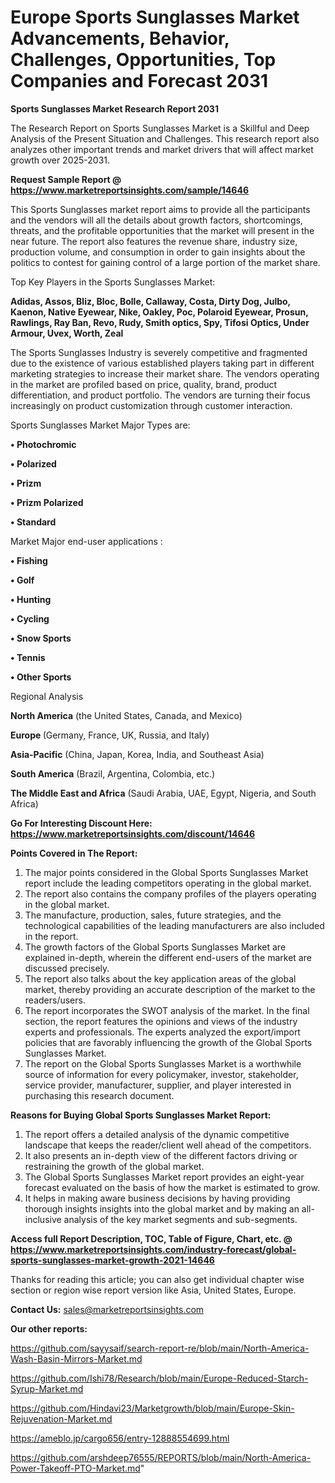 # Europe Sports Sunglasses Market Advancements, Behavior, Challenges, Opportunities, Top Companies and Forecast 2031

<strong>Sports Sunglasses Market Research Report 2031</strong>

The Research Report on Sports Sunglasses Market is a Skillful and Deep Analysis of the Present Situation and Challenges. This research report also analyzes other important trends and market drivers that will affect market growth over 2025-2031.

<strong>Request Sample Report @ <a href=https://www.marketreportsinsights.com/sample/14646>https://www.marketreportsinsights.com/sample/14646</a></strong>

This Sports Sunglasses market report aims to provide all the participants and the vendors will all the details about growth factors, shortcomings, threats, and the profitable opportunities that the market will present in the near future. The report also features the revenue share, industry size, production volume, and consumption in order to gain insights about the politics to contest for gaining control of a large portion of the market share.

Top Key Players in the Sports Sunglasses Market:

<strong>Adidas, Assos, Bliz, Bloc, Bolle, Callaway, Costa, Dirty Dog, Julbo, Kaenon, Native Eyewear, Nike, Oakley, Poc, Polaroid Eyewear, Prosun, Rawlings, Ray Ban, Revo, Rudy, Smith optics, Spy, Tifosi Optics, Under Armour, Uvex, Worth, Zeal</strong>

The Sports Sunglasses Industry is severely competitive and fragmented due to the existence of various established players taking part in different marketing strategies to increase their market share. The vendors operating in the market are profiled based on price, quality, brand, product differentiation, and product portfolio. The vendors are turning their focus increasingly on product customization through customer interaction.

Sports Sunglasses Market Major Types are:

<strong>• Photochromic

• Polarized

• Prizm

• Prizm Polarized

• Standard</strong>

Market Major end-user applications :

<strong>• Fishing

• Golf

• Hunting

• Cycling

• Snow Sports

• Tennis

• Other Sports</strong>

Regional Analysis

</u><strong><b>North America</b></strong> (the United States, Canada, and Mexico)

<strong><b>Europe </b></strong>(Germany, France, UK, Russia, and Italy)

<strong><b>Asia-Pacific</b></strong> (China, Japan, Korea, India, and Southeast Asia)

<strong><b>South America</b></strong> (Brazil, Argentina, Colombia, etc.)

<strong><b>The Middle East and Africa</b></strong> (Saudi Arabia, UAE, Egypt, Nigeria, and South Africa)

<strong>Go For Interesting Discount Here: <a href=https://www.marketreportsinsights.com/discount/14646>https://www.marketreportsinsights.com/discount/14646</a></strong>

<strong>Points Covered in The Report:</strong>
<ol>
  <li>The major points considered in the Global Sports Sunglasses Market report include the leading competitors operating in the global market.</li>
  <li>The report also contains the company profiles of the players operating in the global market.</li>
  <li>The manufacture, production, sales, future strategies, and the technological capabilities of the leading manufacturers are also included in the report.</li>
  <li>The growth factors of the Global Sports Sunglasses Market are explained in-depth, wherein the different end-users of the market are discussed precisely.</li>
  <li>The report also talks about the key application areas of the global market, thereby providing an accurate description of the market to the readers/users.</li>
  <li>The report incorporates the SWOT analysis of the market. In the final section, the report features the opinions and views of the industry experts and professionals. The experts analyzed the export/import policies that are favorably influencing the growth of the Global Sports Sunglasses Market.</li>
  <li>The report on the Global Sports Sunglasses Market is a worthwhile source of information for every policymaker, investor, stakeholder, service provider, manufacturer, supplier, and player interested in purchasing this research document.</li>
</ol>
<strong>Reasons for Buying Global Sports Sunglasses Market Report:</strong>

<ol>
  <li>The report offers a detailed analysis of the dynamic competitive landscape that keeps the reader/client well ahead of the competitors.</li>
  <li>It also presents an in-depth view of the different factors driving or restraining the growth of the global market.</li>
  <li>The Global Sports Sunglasses Market report provides an eight-year forecast evaluated on the basis of how the market is estimated to grow.</li>
  <li>It helps in making aware business decisions by having providing thorough insights insights into the global market and by making an all-inclusive analysis of the key market segments and sub-segments.</li>
</ol>
<strong>Access full Report Description, TOC, Table of Figure, Chart, etc. @ <a href=https://www.marketreportsinsights.com/industry-forecast/global-sports-sunglasses-market-growth-2021-14646>https://www.marketreportsinsights.com/industry-forecast/global-sports-sunglasses-market-growth-2021-14646</a></strong>


Thanks for reading this article; you can also get individual chapter wise section or region wise report version like Asia, United States, Europe.

<strong>Contact Us:</strong>
sales@marketreportsinsights.com

<strong>Our other reports:</strong>

<a href=https://github.com/sayysaif/search-report-re/blob/main/North-America-Wash-Basin-Mirrors-Market.md>https://github.com/sayysaif/search-report-re/blob/main/North-America-Wash-Basin-Mirrors-Market.md</a>

<a href=https://github.com/Ishi78/Research/blob/main/Europe-Reduced-Starch-Syrup-Market.md>https://github.com/Ishi78/Research/blob/main/Europe-Reduced-Starch-Syrup-Market.md</a>

<a href=https://github.com/Hindavi23/Marketgrowth/blob/main/Europe-Skin-Rejuvenation-Market.md>https://github.com/Hindavi23/Marketgrowth/blob/main/Europe-Skin-Rejuvenation-Market.md</a>

<a href=https://ameblo.jp/cargo656/entry-12888554699.html>https://ameblo.jp/cargo656/entry-12888554699.html</a>

<a href=https://github.com/arshdeep76555/REPORTS/blob/main/North-America-Power-Takeoff-PTO-Market.md>https://github.com/arshdeep76555/REPORTS/blob/main/North-America-Power-Takeoff-PTO-Market.md</a>"
